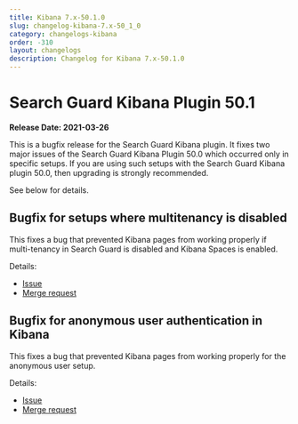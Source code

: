 ```yaml
---
title: Kibana 7.x-50.1.0
slug: changelog-kibana-7.x-50_1_0
category: changelogs-kibana
order: -310
layout: changelogs
description: Changelog for Kibana 7.x-50.1.0	
---
```


<!--- Copyright 2021 floragunn GmbH -->


# Search Guard Kibana Plugin 50.1

**Release Date: 2021-03-26**

This is a bugfix release for the Search Guard Kibana plugin. It fixes two major issues of the Search Guard Kibana Plugin 50.0 which occurred only in specific setups. If you are using such setups with the Search Guard Kibana plugin 50.0, then upgrading is strongly recommended.

See below for details.

## Bugfix for setups where multitenancy is disabled

This fixes a bug that prevented Kibana pages from working properly if multi-tenancy in Search Guard is disabled and Kibana Spaces is enabled.

Details:

* [Issue](https://git.floragunn.com/search-guard/search-guard-kibana-plugin/-/issues/351)
* [Merge request](https://git.floragunn.com/search-guard/search-guard-kibana-plugin/-/merge_requests/695) 

## Bugfix for anonymous user authentication in Kibana

This fixes a bug that prevented Kibana pages from working properly for the anonymous user setup.

Details:

* [Issue](https://git.floragunn.com/search-guard/search-guard-kibana-plugin/-/issues/349)
* [Merge request](https://git.floragunn.com/search-guard/search-guard-kibana-plugin/-/merge_requests/694) 
